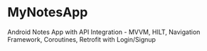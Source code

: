 # MyNotesApp
Android Notes App with API Integration - MVVM, HILT, Navigation Framework, Coroutines, Retrofit with Login/Signup
